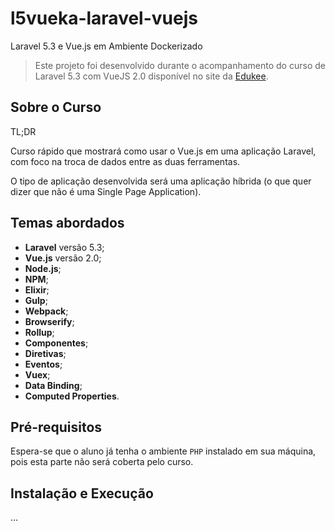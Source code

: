 # l5vueka-laravel-vuejs
Laravel 5.3 e Vue.js em Ambiente Dockerizado

> Este projeto foi desenvolvido durante o acompanhamento do curso de Laravel 5.3 com VueJS 2.0 disponível no site da [Edukee](http://www.treinatom.com.br/pt/edukee/detalhes-do-evento/2e7f35a3b0dc111b06cf6047c6d1fb1d37f66fdd).

## Sobre o Curso
TL;DR 

Curso rápido que mostrará como usar o Vue.js em uma aplicação Laravel, com foco na troca de dados entre as duas ferramentas. 

O tipo de aplicação desenvolvida será uma aplicação híbrida (o que quer dizer que não é uma Single Page Application). 

## Temas abordados
- **Laravel** versão 5.3;
- **Vue.js** versão 2.0;
- **Node.js**;
- **NPM**;
- **Elixir**;
- **Gulp**;
- **Webpack**;
- **Browserify**;
- **Rollup**;
- **Componentes**;
- **Diretivas**;
- **Eventos**;
- **Vuex**;
- **Data Binding**;
- **Computed Properties**. 

## Pré-requisitos
Espera-se que o aluno já tenha o ambiente `PHP` instalado em sua máquina, pois esta parte não será coberta pelo curso. 

## Instalação e Execução
...
